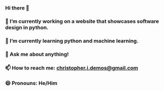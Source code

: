 ### Hi there 👋

<!--
**irademos/irademos** is a ✨ _special_ ✨ repository because its `README.md` (this file) appears on your GitHub profile.
-->

### 🔭 I’m currently working on a website that showcases software design in python.
### 🌱 I’m currently learning python and machine learning.
### 💬 Ask me about anything!
### 📫 How to reach me: christopher.i.demos@gmail.com
### 😄 Pronouns: He/Him
